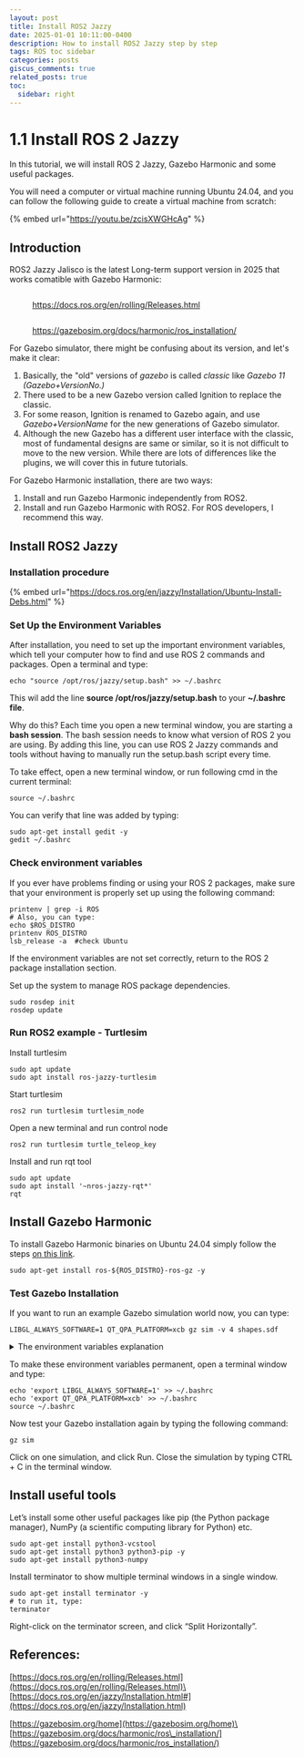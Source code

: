 ```yaml
---
layout: post
title: Install ROS2 Jazzy
date: 2025-01-01 10:11:00-0400
description: How to install ROS2 Jazzy step by step
tags: ROS toc sidebar
categories: posts
giscus_comments: true
related_posts: true
toc:
  sidebar: right
---
```


# 1.1 Install ROS 2 Jazzy

In this tutorial, we will install ROS 2 Jazzy, Gazebo Harmonic and some useful packages.&#x20;

You will need a computer or virtual machine running Ubuntu 24.04, and you can follow the following guide to create a virtual machine from scratch:

{% embed url="https://youtu.be/zcisXWGHcAg" %}

## Introduction

ROS2 Jazzy Jalisco is the latest Long-term support version in 2025 that works comatible with Gazebo Harmonic:

<figure><img src="../../.gitbook/assets/image (1) (1) (1) (1) (1) (1) (1).png" alt=""><figcaption><p><a href="https://docs.ros.org/en/rolling/Releases.html">https://docs.ros.org/en/rolling/Releases.html</a></p></figcaption></figure>

<figure><img src="../../.gitbook/assets/image (1) (1) (1) (1) (1) (1) (1) (1).png" alt=""><figcaption><p><a href="https://gazebosim.org/docs/harmonic/ros_installation/">https://gazebosim.org/docs/harmonic/ros_installation/</a></p></figcaption></figure>

For Gazebo simulator, there might be confusing about its version, and let's make it clear:

1. Basically, the "old" versions of _gazebo_ is called _classic_ like _Gazebo 11 (Gazebo+VersionNo.)_
2. There used to be a new Gazebo version called Ignition to replace the classic.
3. For some reason, Ignition is renamed to Gazebo again, and use _Gazebo+VersionName_ for the new generations of Gazebo simulator.
4. Although the new Gazebo has a different user interface with the classic, most of fundamental designs are same or similar, so it is not difficult to move to the new version. While there are lots of differences like the plugins, we will cover this in future tutorials.

For Gazebo Harmonic installation, there are two ways:

1. Install and run Gazebo Harmonic independently from ROS2.
2. Install and run Gazebo Harmonic with ROS2. For ROS developers, I recommend this way.

## Install ROS2 Jazzy

### Installation procedure

{% embed url="https://docs.ros.org/en/jazzy/Installation/Ubuntu-Install-Debs.html" %}

### Set Up the Environment Variables

After installation, you need to set up the important environment variables, which tell your computer how to find and use ROS 2 commands and packages. Open a terminal and type:

```
echo "source /opt/ros/jazzy/setup.bash" >> ~/.bashrc
```

This wil add the line **source /opt/ros/jazzy/setup.bash** to your **\~/.bashrc file**.&#x20;

Why do this? Each time you open a new terminal window, you are starting a **bash session**. The bash session needs to know what version of ROS 2 you are using. By adding this line,  you can use ROS 2 Jazzy commands and tools without having to manually run the setup.bash script every time.

To take effect, open a new terminal window, or run following cmd in the current terminal:

```
source ~/.bashrc
```

You can verify that line was added by typing:

```
sudo apt-get install gedit -y
gedit ~/.bashrc
```

### Check environment variables

If you ever have problems finding or using your ROS 2 packages, make sure that your environment is properly set up using the following command:

```
printenv | grep -i ROS
# Also, you can type:
echo $ROS_DISTRO
printenv ROS_DISTRO
lsb_release -a  #check Ubuntu
```

If the environment variables are not set correctly, return to the ROS 2 package installation section.&#x20;

Set up the system to manage ROS package dependencies.

```
sudo rosdep init
rosdep update
```

### Run ROS2 example - Turtlesim

Install turtlesim

```
sudo apt update
sudo apt install ros-jazzy-turtlesim
```

Start turtlesim

```
ros2 run turtlesim turtlesim_node
```

Open a new terminal and run control node

```
ros2 run turtlesim turtle_teleop_key
```

Install and run rqt tool

```
sudo apt update
sudo apt install '~nros-jazzy-rqt*'
rqt
```

## Install Gazebo Harmonic

To install Gazebo Harmonic binaries on Ubuntu 24.04 simply follow the steps [on this link](https://gazebosim.org/docs/harmonic/install_ubuntu/).

```
sudo apt-get install ros-${ROS_DISTRO}-ros-gz -y
```

### Test Gazebo Installation

If you want to run an example Gazebo simulation world now, you can type:

```
LIBGL_ALWAYS_SOFTWARE=1 QT_QPA_PLATFORM=xcb gz sim -v 4 shapes.sdf
```

<details>

<summary>The environment variables explanation</summary>

The environment variables “LIBGL\_ALWAYS\_SOFTWARE=1 QT\_QPA\_PLATFORM=xcb” help you avoid the following error which happens by default when you try to launch Gazebo from a fresh ROS 2 Jazzy installation:

_\[GUI] \[Err] \[Ogre2RenderEngine.cc:1301]  Unable to create the rendering window: OGRE EXCEPTION(3:RenderingAPIException): currentGLContext was specified with no current GL context in GLXWindow::create at ./.obj-x86\_64-linux-gnu/gz\_ogre\_next\_vendor-prefix/src/gz\_ogre\_next\_vendor/RenderSystems/GL3Plus/src/windowing/GLX/OgreGLXWindow.cpp (line 165)_

You can see the error, if you open a new terminal window and type:

```
gz sim -v 4 shapes.sdf
```

</details>

To make these environment variables permanent, open a terminal window and type:

```
echo 'export LIBGL_ALWAYS_SOFTWARE=1' >> ~/.bashrc
echo 'export QT_QPA_PLATFORM=xcb' >> ~/.bashrc
source ~/.bashrc
```

Now test your Gazebo installation again by typing the following command:

```
gz sim
```

Click on one simulation, and click Run. Close the simulation by typing CTRL + C in the terminal window.

## Install useful tools

Let’s install some other useful packages like pip (the Python package manager), NumPy (a scientific computing library for Python) etc.

```
sudo apt-get install python3-vcstool
sudo apt-get install python3 python3-pip -y
sudo apt-get install python3-numpy
```

Install terminator to show multiple terminal windows in a single window.

```
sudo apt-get install terminator -y
# to run it, type:
terminator
```

Right-click on the terminator screen, and click “Split Horizontally”.



## References:

[https://docs.ros.org/en/rolling/Releases.html](https://docs.ros.org/en/rolling/Releases.html)\
[https://docs.ros.org/en/jazzy/Installation.html#](https://docs.ros.org/en/jazzy/Installation.html)

[https://gazebosim.org/home](https://gazebosim.org/home)\
[https://gazebosim.org/docs/harmonic/ros\_installation/](https://gazebosim.org/docs/harmonic/ros_installation/)
